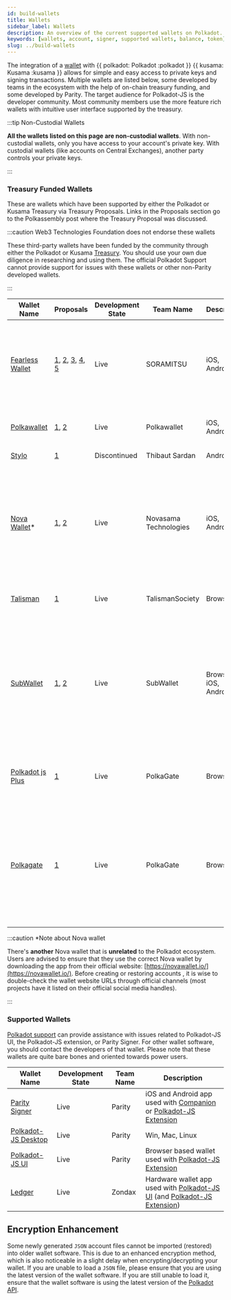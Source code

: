 ```yaml
---
id: build-wallets
title: Wallets
sidebar_label: Wallets
description: An overview of the current supported wallets on Polkadot.
keywords: [wallets, account, signer, supported wallets, balance, token]
slug: ../build-wallets
---
```


The integration of a [wallet](../general/glossary.md#wallet) with {{ polkadot: Polkadot :polkadot }}
{{ kusama: Kusama :kusama }} allows for simple and easy access to private keys and signing
transactions. Multiple wallets are listed below, some developed by teams in the ecosystem with the
help of on-chain treasury funding, and some developed by Parity. The target audience for Polkadot-JS
is the developer community. Most community members use the more feature rich wallets with intuitive
user interface supported by the treasury.

:::tip Non-Custodial Wallets

**All the wallets listed on this page are non-custodial wallets**. With non-custodial wallets, only
you have access to your account's private key. With custodial wallets (like accounts on Central
Exchanges), another party controls your private keys.

:::

### Treasury Funded Wallets

These are wallets which have been supported by either the Polkadot or Kusama Treasury via Treasury
Proposals. Links in the Proposals section go to the Polkassembly post where the Treasury Proposal
was discussed.

:::caution Web3 Technologies Foundation does not endorse these wallets

These third-party wallets have been funded by the community through either the Polkadot or Kusama
[Treasury](learn-treasury). You should use your own due diligence in researching and using them. The
official Polkadot Support cannot provide support for issues with these wallets or other non-Parity
developed wallets.

:::

| Wallet Name                                   | Proposals                                                                                                                                                                                                                                             | Development State | Team Name             | Description           | Features                                                                                                                                                                                                                                                      |
| --------------------------------------------- | ----------------------------------------------------------------------------------------------------------------------------------------------------------------------------------------------------------------------------------------------------- | ----------------- | --------------------- | --------------------- | ------------------------------------------------------------------------------------------------------------------------------------------------------------------------------------------------------------------------------------------------------------- |
| [Fearless Wallet](https://fearlesswallet.io/) | [1](https://kusama.polkassembly.io/treasury/23), [2](https://kusama.polkassembly.io/treasury/34), [3](https://kusama.polkassembly.io/treasury/74), [4](https://kusama.polkassembly.io/treasury/102), [5](https://kusama.polkassembly.io/treasury/178) | Live              | SORAMITSU             | iOS, Android          | Staking, Crowdloans, Parachain Accounts, Nomination pools native staking, dApp signer (experimental), Scam addresses warning, Network issues warning                                                                                                          |
| [Polkawallet](https://polkawallet.io/)        | [1](https://kusama.polkassembly.io/treasury/32), [2](https://kusama.polkassembly.io/treasury/41)                                                                                                                                                      | Live              | Polkawallet           | iOS, Android          | Staking, Crowdloans, parachain accounts, Governance                                                                                                                                                                                                           |
| [Stylo](https://stylo-app.github.io/website/) | [1](https://polkadot.polkassembly.io/treasury/39)                                                                                                                                                                                                     | Discontinued      | Thibaut Sardan        | Android               | Air-gapped offline wallet                                                                                                                                                                                                                                     |
| [Nova Wallet](https://novawallet.io/)\*       | [1](https://kusama.polkassembly.io/treasury/122), [2](https://kusama.polkassembly.io/treasury/158)                                                                                                                                                    | Live              | Novasama Technologies | iOS, Android          | Staking, Nomination Pools, OpenGov, Governance v1, XCM Transfers, Parity Signer & Ledger Support, DApp Support with Polkadot JS and Metamask/EVM Integration, Crowdloans, Parachain Accounts, NFT Management                                                  |
| [Talisman](https://talisman.xyz/)             | [1](https://polkadot.polkassembly.io/treasury/148)                                                                                                                                                                                                    | Live              | TalismanSociety       | Browser               | Staking, Nomination Pools, Crowdloans, parachain accounts, Ledger support                                                                                                                                                                                     |
| [SubWallet](https://subwallet.app/)           | [1](https://polkadot.polkassembly.io/treasury/138), [2](https://polkadot.polkassembly.io/treasury/162)                                                                                                                                                | Live              | SubWallet             | Browser, iOS, Android | Staking, Nomination Pools, Crowdloans, Parachain Accounts, XCM Transfer, NFT Management, Parity Signer & Ledger Support, Light Clients Support, QR-code Account Import, Token Import, EVM DApp Support, MetaMask Compatibility, Custom Endpoint, Fiat On-ramp |
| [Polkadot js Plus](https://polkagate.xyz/)    | [1](https://kusama.polkassembly.io/treasury/205)                                                                                                                                                                                                      | Live              | PolkaGate             | Browser               | Staking, Nomination Pools, Proxy accounts, Crowdloans, Governance, Social recovery                                                                                                                                                                            |
| [Polkagate](https://polkagate.xyz/)    | [1](https://kusama.polkassembly.io/treasury/205)                                                                                                                                                                                                      | Live              | PolkaGate             | Browser               | Solo Staking, Fast Unstake, Pool Staking, Proxy Accounts, Crowdloans, Address (Watch) Only Accounts, Parachain Accounts, Custom Remote Nodes, Phishing Detection, QR Account Import, Export/Import/Derive account(s)                                                                                                                               |

:::caution \*Note about Nova wallet

There's **another** Nova wallet that is **unrelated** to the Polkadot ecosystem. Users are advised
to ensure that they use the correct Nova wallet by downloading the app from their official website:
[https://novawallet.io/](https://novawallet.io/). Before creating or restoring accounts , it is wise
to double-check the wallet website URLs through official channels (most projects have it listed on
their official social media handles).

:::

### Supported Wallets

[Polkadot support](https://support.polkadot.network/) can provide assistance with issues related to
Polkadot-JS UI, the Polkadot-JS extension, or Parity Signer. For other wallet software, you should
contact the developers of that wallet. Please note that these wallets are quite bare bones and
oriented towards power users.

| Wallet Name                                                         | Development State | Team Name | Description                                                                                                                                                     |
| ------------------------------------------------------------------- | ----------------- | --------- | --------------------------------------------------------------------------------------------------------------------------------------------------------------- |
| [Parity Signer](https://www.parity.io/signer/)                      | Live              | Parity    | iOS and Android app used with [Companion](https://parity.link/signer-companion) or [Polkadot-JS Extension](https://github.com/polkadot-js/extension)            |
| [Polkadot-JS Desktop](https://github.com/polkadot-js/apps/releases) | Live              | Parity    | Win, Mac, Linux                                                                                                                                                 |
| [Polkadot-JS UI](https://polkadot.js.org/apps/#/accounts)           | Live              | Parity    | Browser based wallet used with [Polkadot-JS Extension](https://github.com/polkadot-js/extension)                                                                |
| [Ledger](https://github.com/Zondax/ledger-polkadot)                 | Live              | Zondax    | Hardware wallet app used with [Polkadot-JS UI](https://polkadot.js.org/apps/#/accounts) (and [Polkadot-JS Extension](https://github.com/polkadot-js/extension)) |

## Encryption Enhancement

Some newly generated `JSON` account files cannot be imported (restored) into older wallet software.
This is due to an enhanced encryption method, which is also noticeable in a slight delay when
encrypting/decrypting your wallet. If you are unable to load a `JSON` file, please ensure that you
are using the latest version of the wallet software. If you are still unable to load it, ensure that
the wallet software is using the latest version of the [Polkadot API](https://polkadot.js.org/api/).
